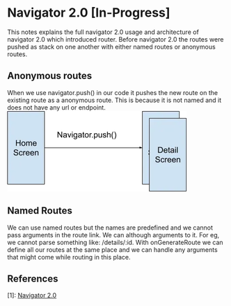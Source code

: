 # Navigator 2.0 [In-Progress]

This notes explains the full navigator 2.0 usage and architecture of navigator 2.0 which introduced router.
Before navigator 2.0 the routes were pushed as stack on one another with either named routes or anonymous routes.

## Anonymous routes

When we use navigator.push() in our code it pushes the new route on the existing route as a anonymous route. This is because it is not named and it does not have any url or endpoint.
![nav_stack](nav_stack.png)

## Named Routes

We can use named routes but the names are predefined and we cannot pass arguments in the route link. We can although arguments to it. For eg, we cannot parse something like: /details/:id. With onGenerateRoute we can define all our routes at the same place and we can handle any arguments that might come while routing in this place.

## References

[1]: [Navigator 2.0](<https://medium.com/flutter/learning-flutters-new-navigation-and-routing-system-7c9068155ade>)
